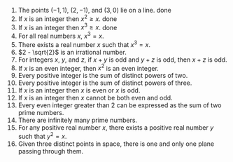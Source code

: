 1. The points $(-1,1)$, $(2,-1)$, and $(3,0)$ lie on a line. done
2. If $x$ is an integer then $x^2 \geq x$. done
3. If $x$ is an integer then $x^3 \geq x$. done
4. For all real numbers $x$, $x^3 = x$.
5. There exists a real number $x$ such that $x^3 = x$.
6. $2 - \sqrt{2}$ is an irrational number.
7. For integers $x$, $y$, and $z$, if $x+y$ is odd and $y+z$ is odd, then $x+z$ is odd.
8. If $x$ is an even integer, then $x^2$ is an even integer.
9. Every positive integer is the sum of distinct powers of two.
10. Every positive integer is the sum of distinct powers of three.
11. If $x$ is an integer then $x$ is even or $x$ is odd.
12. If $x$ is an integer then $x$ cannot be both even and odd.
13. Every even integer greater than 2 can be expressed as the sum of two prime numbers.
14. There are infinitely many prime numbers.
15. For any positive real number $x$, there exists a positive real number $y$ such that $y^2 = x$.
16. Given three distinct points in space, there is one and only one plane passing through them.
